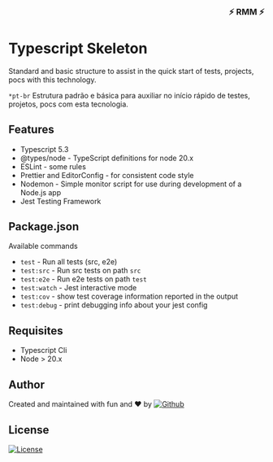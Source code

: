 <div align="right">

### ⚡ RMM ⚡

</div>

# Typescript Skeleton

Standard and basic structure to assist in the quick start of tests, projects, pocs with this technology. 

`*pt-br` Estrutura padrão e básica para auxiliar no início rápido de testes, projetos, pocs com esta tecnologia.


## Features

- Typescript 5.3
- @types/node - TypeScript definitions for node 20.x 
- ESLint - some rules
- Prettier and EditorConfig - for consistent code style
- Nodemon - Simple monitor script for use during development of a Node.js app
- Jest Testing Framework


## Package.json

Available commands

- `test` - Run all tests (src, e2e)
- `test:src` - Run src tests on path `src`
- `test:e2e` - Run e2e tests on path `test`
- `test:watch` - Jest interactive mode
- `test:cov` - show test coverage information reported in the output
- `test:debug` - print debugging info about your jest config


## Requisites 

- Typescript Cli 
- Node > 20.x

## Author

Created and maintained with fun and :heart: by [![Github](https://img.shields.io/badge/-ricardo%20melo%20martins-000?style=plastic&logo=github)](https://github.com/ricardo-melo-martins)

## License

[![License](https://img.shields.io/badge/license-MIT-green?style=plastic)](LICENSE.md)


